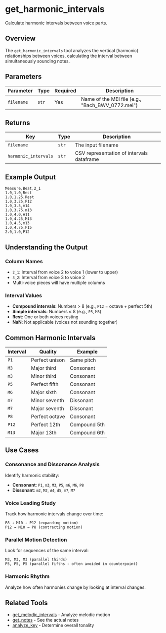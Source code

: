 # get_harmonic_intervals

Calculate harmonic intervals between voice parts.

## Overview

The `get_harmonic_intervals` tool analyzes the vertical (harmonic) relationships between voices, calculating the interval between simultaneously sounding notes.

## Parameters

| Parameter | Type | Required | Description |
|-----------|------|----------|-------------|
| `filename` | `str` | Yes | Name of the MEI file (e.g., "Bach_BWV_0772.mei") |

## Returns

| Key | Type | Description |
|-----|------|-------------|
| `filename` | `str` | The input filename |
| `harmonic_intervals` | `str` | CSV representation of intervals dataframe |

## Example Output

```csv
Measure,Beat,2_1
1.0,1.0,Rest
1.0,1.25,Rest
1.0,3.25,P12
1.0,3.5,m14
1.0,3.75,m13
1.0,4.0,A11
1.0,4.25,M13
1.0,4.5,m13
1.0,4.75,P15
2.0,1.0,P12
```

## Understanding the Output

### Column Names

- `2_1`: Interval from voice 2 to voice 1 (lower to upper)
- `3_2`: Interval from voice 3 to voice 2
- Multi-voice pieces will have multiple columns

### Interval Values

- **Compound intervals**: Numbers > 8 (e.g., `P12` = octave + perfect 5th)
- **Simple intervals**: Numbers ≤ 8 (e.g., `P5`, `M3`)
- **Rest**: One or both voices resting
- **NaN**: Not applicable (voices not sounding together)

## Common Harmonic Intervals

| Interval | Quality | Example |
|----------|---------|---------|
| `P1` | Perfect unison | Same pitch |
| `M3` | Major third | Consonant |
| `m3` | Minor third | Consonant |
| `P5` | Perfect fifth | Consonant |
| `M6` | Major sixth | Consonant |
| `m7` | Minor seventh | Dissonant |
| `M7` | Major seventh | Dissonant |
| `P8` | Perfect octave | Consonant |
| `P12` | Perfect 12th | Compound 5th |
| `M13` | Major 13th | Compound 6th |

## Use Cases

### Consonance and Dissonance Analysis

Identify harmonic stability:

- **Consonant**: `P1`, `m3`, `M3`, `P5`, `m6`, `M6`, `P8`
- **Dissonant**: `m2`, `M2`, `A4`, `d5`, `m7`, `M7`

### Voice Leading Study

Track how harmonic intervals change over time:

```
P8 → M10 → P12 (expanding motion)
P12 → M10 → P8 (contracting motion)
```

### Parallel Motion Detection

Look for sequences of the same interval:

```
M3, M3, M3 (parallel thirds)
P5, P5, P5 (parallel fifths - often avoided in counterpoint)
```

### Harmonic Rhythm

Analyze how often harmonies change by looking at interval changes.

## Related Tools

- [get_melodic_intervals](melodic.md) - Analyze melodic motion
- [get_notes](notes.md) - See the actual notes
- [analyze_key](../key-analysis.md) - Determine overall tonality
